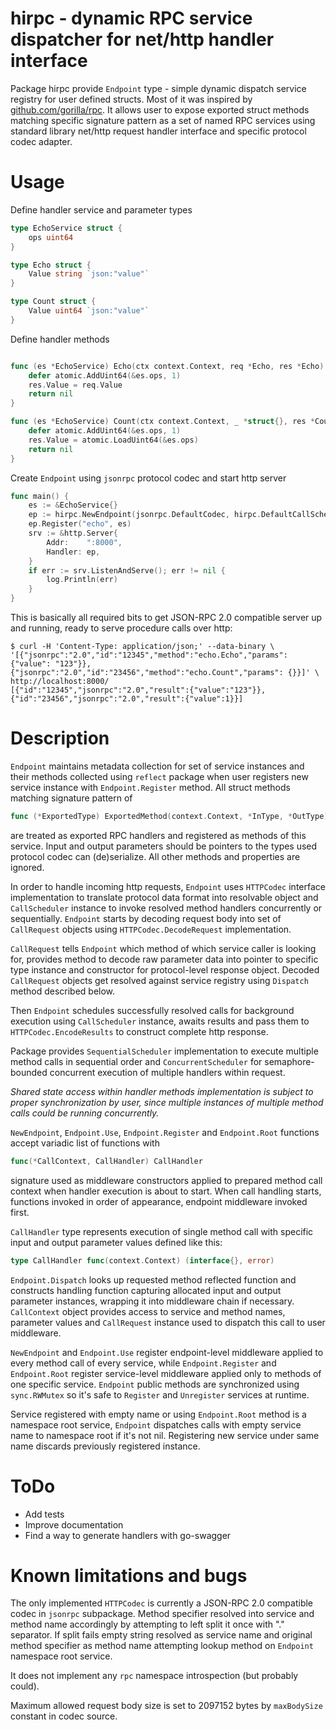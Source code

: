 # hirpc - dynamic RPC service dispatcher for net/http handler interface
Package hirpc provide `Endpoint` type - simple dynamic dispatch service registry for user defined structs. Most of it was inspired by [github.com/gorilla/rpc](https://github.com/gorilla/rpc). It allows user to expose exported struct methods matching specific signature pattern as a set of named RPC services using standard library net/http request handler interface and specific protocol codec adapter.
# Usage
Define handler service and parameter types
```go
type EchoService struct {
	ops uint64
} 

type Echo struct {
	Value string `json:"value"`
}

type Count struct {
	Value uint64 `json:"value"`
}
```

Define handler methods
```go

func (es *EchoService) Echo(ctx context.Context, req *Echo, res *Echo) error {
	defer atomic.AddUint64(&es.ops, 1)
	res.Value = req.Value
	return nil
}

func (es *EchoService) Count(ctx context.Context, _ *struct{}, res *Count) error {
	defer atomic.AddUint64(&es.ops, 1)
	res.Value = atomic.LoadUint64(&es.ops)
	return nil
}

```

Create `Endpoint` using `jsonrpc` protocol codec and start http server
```go
func main() {
	es := &EchoService{}
	ep := hirpc.NewEndpoint(jsonrpc.DefaultCodec, hirpc.DefaultCallScheduler)
	ep.Register("echo", es)
	srv := &http.Server{
		Addr:    ":8000",
		Handler: ep,
	}
	if err := srv.ListenAndServe(); err != nil {
		log.Println(err)
	}
}
```

This is basically all required bits to get JSON-RPC 2.0 compatible server up and running, ready to serve procedure calls over http:
```
$ curl -H 'Content-Type: application/json;' --data-binary \
'[{"jsonrpc":"2.0","id":"12345","method":"echo.Echo","params": {"value": "123"}}, {"jsonrpc":"2.0","id":"23456","method":"echo.Count","params": {}}]' \
http://localhost:8000/
[{"id":"12345","jsonrpc":"2.0","result":{"value":"123"}},{"id":"23456","jsonrpc":"2.0","result":{"value":1}}]

```
# Description
`Endpoint` maintains metadata collection for set of service instances and their methods collected using `reflect` package when user registers new service instance with `Endpoint.Register` method. All struct methods matching signature pattern of 
```go
func (*ExportedType) ExportedMethod(context.Context, *InType, *OutType) error
``` 
are treated as exported RPC handlers and registered as methods of this service. Input and output parameters should be pointers to the types used protocol codec can (de)serialize. All other methods and properties are ignored.

In order to handle incoming http requests, `Endpoint` uses `HTTPCodec` interface implementation to translate protocol data format into resolvable object and `CallScheduler` instance to invoke resolved method handlers concurrently or sequentially.
`Endpoint` starts by decoding request body into set of `CallRequest` objects using `HTTPCodec.DecodeRequest` implementation.

`CallRequest` tells `Endpoint` which method of which service caller is looking for, provides method to decode raw parameter data into pointer to specific type instance and constructor for protocol-level response object.
Decoded `CallRequest` objects get resolved against service registry using `Dispatch` method described below.

Then `Endpoint` schedules successfully resolved calls for background execution using `CallScheduler` instance, awaits results and pass them to `HTTPCodec.EncodeResults` to construct complete http response.

Package provides `SequentialScheduler` implementation to execute multiple method calls in sequential order and `ConcurrentScheduler` for semaphore-bounded concurrent execution of multiple handlers within request.

*Shared state access within handler methods implementation is subject to proper synchronization by user, since multiple instances of multiple method calls could be running concurrently.*

`NewEndpoint`, `Endpoint.Use`, `Endpoint.Register` and `Endpoint.Root` functions accept variadic list of functions with
```go
func(*CallContext, CallHandler) CallHandler
```
signature used as middleware constructors applied to prepared method call context when handler execution is about to start.
When call handling starts, functions invoked in order of appearance, endpoint middleware invoked first.

`CallHandler` type represents execution of single method call with specific input and output parameter values defined like this:
```go
type CallHandler func(context.Context) (interface{}, error)
```

`Endpoint.Dispatch` looks up requested method reflected function and constructs handling function capturing allocated input and output parameter instances, wrapping it into middleware chain if necessary.
`CallContext` object provides access to service and method names, parameter values and `CallRequest` instance used to dispatch this call to user middleware.

`NewEndpoint` and `Endpoint.Use` register endpoint-level middleware applied to every method call of every service, while `Endpoint.Register` and `Endpoint.Root` register service-level middleware applied only to methods of one specific service.
`Endpoint` public methods are synchronized using `sync.RWMutex` so it's safe to `Register` and `Unregister` services at runtime.

Service registered with empty name or using `Endpoint.Root` method is a namespace root service, `Endpoint` dispatches calls with empty service name to namespace root if it's not nil. Registering new service under same name discards previously registered instance.

# ToDo
- Add tests
- Improve documentation
- Find a way to generate handlers with go-swagger

# Known limitations and bugs
The only implemented `HTTPCodec` is currently a JSON-RPC 2.0 compatible codec in `jsonrpc` subpackage.
Method specifier resolved into service and method name accordingly by attempting to left split it once with "." separator.
If split fails empty string resolved as service name and original method specifier as method name attempting lookup method on `Endpoint` namespace root service.

It does not implement any `rpc` namespace introspection (but probably could).

Maximum allowed request body size is set to 2097152 bytes by `maxBodySize` constant in codec source.

